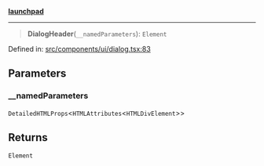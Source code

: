 [**launchpad**](index.md)

***

> **DialogHeader**(`__namedParameters`): `Element`

Defined in: [src/components/ui/dialog.tsx:83](https://github.com/victorbratov/launchpad/blob/6dd13cd77753e59ec2a031fc7279545899826925/src/components/ui/dialog.tsx#L83)

## Parameters

### \_\_namedParameters

`DetailedHTMLProps`\<`HTMLAttributes`\<`HTMLDivElement`\>\>

## Returns

`Element`
